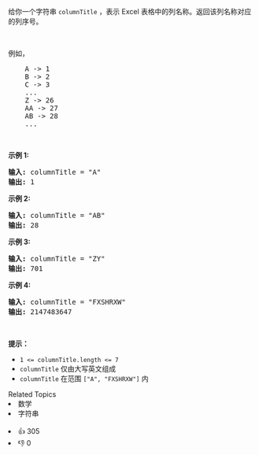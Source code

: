 <p>给你一个字符串&nbsp;<code>columnTitle</code> ，表示 Excel 表格中的列名称。返回该列名称对应的列序号。</p>

<p>&nbsp;</p>

<p>例如，</p>

<pre>
    A -&gt; 1
    B -&gt; 2
    C -&gt; 3
    ...
    Z -&gt; 26
    AA -&gt; 27
    AB -&gt; 28 
    ...
</pre>

<p>&nbsp;</p>

<p><strong>示例 1:</strong></p>

<pre>
<strong>输入:</strong> columnTitle = "A"
<strong>输出:</strong> 1
</pre>

<p><strong>示例&nbsp;2:</strong></p>

<pre>
<strong>输入: </strong>columnTitle = "AB"
<strong>输出:</strong> 28
</pre>

<p><strong>示例&nbsp;3:</strong></p>

<pre>
<strong>输入: </strong>columnTitle = "ZY"
<strong>输出:</strong> 701</pre>

<p><strong>示例 4:</strong></p>

<pre>
<strong>输入: </strong>columnTitle = "FXSHRXW"
<strong>输出: </strong>2147483647
</pre>

<p>&nbsp;</p>

<p><strong>提示：</strong></p>

<ul>
	<li><code>1 &lt;= columnTitle.length &lt;= 7</code></li>
	<li><code>columnTitle</code> 仅由大写英文组成</li>
	<li><code>columnTitle</code> 在范围 <code>["A", "FXSHRXW"]</code> 内</li>
</ul>
<div><div>Related Topics</div><div><li>数学</li><li>字符串</li></div></div><br><div><li>👍 305</li><li>👎 0</li></div>